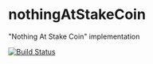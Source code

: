 # nothingAtStakeCoin
"Nothing At Stake Coin" implementation

[![Build Status](https://travis-ci.org/atixlabs/nothingAtStakeCoin.svg?branch=develop)](https://travis-ci.org/atixlabs/nothingAtStakeCoin)
